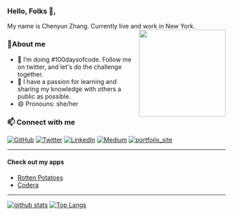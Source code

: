 ### Hello, Folks 👋,

My name is Chenyun Zhang. Currently live and work in New York.  
<img align='right' src='https://user-images.githubusercontent.com/5713670/87202985-820dcb80-c2b6-11ea-9f56-7ec461c497c3.gif' width='200'>
### 🐶About me 
- 🌱 I’m doing #100daysofcode. Follow me on twitter, and let's do the challenge together.
- 👯 I have a passion for learning and sharing my knowledge with others a public as possible.
- 😄 Pronouns: she/her

<p align="center">
	<h3>📫 Connect with me</h3>
	<a href="https://github.com/ChenyunZhang"><img src="https://img.shields.io/github/followers/ChenyunZhang.svg?label=GitHub&style=social" alt="GitHub"></a>
	<a href="https://twitter.com/Ttrazcy"><img src="https://img.shields.io/twitter/follow/Ttrazcy?label=Twitter&style=social" alt="Twitter"></a>
	<a href="https://www.linkedin.com/in/chenyunzhang"><img src="https://img.shields.io/badge/LinkedIn--_.svg?style=social&logo=linkedin%22%20alt=%22LinkedIn%22" alt="LinkedIn"></a>
	<a href="https://medium.com/@morningchenyun"><img src="https://img.shields.io/badge/Medium--_.svg?style=social&logo=Medium" alt="Medium"></a>
	<a target="_blank" href="https://chenyunzhang.github.io/-/"><img src="https://img.shields.io/badge/-Porfolio-blue" alt="portfoilo_site"></a>
</p> 

<hr/>
	<h4>Check out my apps</h4>
<!-- 	<table style="border:none;">
		<tr>
			<td>
				<a href="https://jsapp-rotten-potatoes.herokuapp.com/" target="_blank">Rotten Potatoes</a>
			</td>
			<td>
				<a href="https://codera-co.herokuapp.com/" target="_blank">Codera</a>
			</td>
		</tr>
	</table> -->
	<ul>
		<li><a href="https://jsapp-rotten-potatoes.herokuapp.com/" target="_blank">Rotten Potatoes</a></li>
		<li><a href="https://codera-co.herokuapp.com/" target="_blank">Codera</a></li>
	</ul>
<hr/>

[![github stats](https://github-readme-stats.vercel.app/api?username=ChenyunZhang&show_icons=true&theme=tokyonight)](https://github.com/ChenyunZhang/github-readme-stats)
[![Top Langs](https://github-readme-stats.vercel.app/api/top-langs/?username=ChenyunZhang&layout=compact&theme=tokyonight&langs_count=8)](https://github.com/ChenyunZhang/github-readme-stats)
	
<!-- <img align='center' src='https://github.com/ChenyunZhang/ChenyunZhang/blob/main/AC.jpg?raw=true'> -->


